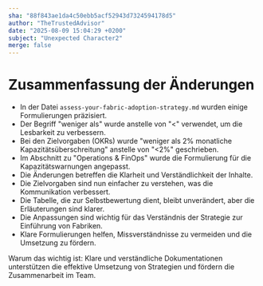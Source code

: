 ```yaml
---
sha: "88f843ae1da4c50ebb5acf52943d7324594178d5"
author: "TheTrustedAdvisor"
date: "2025-08-09 15:04:29 +0200"
subject: "Unexpected Character2"
merge: false
---
```


# Zusammenfassung der Änderungen

- In der Datei `assess-your-fabric-adoption-strategy.md` wurden einige Formulierungen präzisiert.
- Der Begriff "weniger als" wurde anstelle von "<" verwendet, um die Lesbarkeit zu verbessern.
- Bei den Zielvorgaben (OKRs) wurde "weniger als 2% monatliche Kapazitätsüberschreitung" anstelle von "&lt;2%" geschrieben.
- Im Abschnitt zu "Operations & FinOps" wurde die Formulierung für die Kapazitätswarnungen angepasst.
- Die Änderungen betreffen die Klarheit und Verständlichkeit der Inhalte.
- Die Zielvorgaben sind nun einfacher zu verstehen, was die Kommunikation verbessert.
- Die Tabelle, die zur Selbstbewertung dient, bleibt unverändert, aber die Erläuterungen sind klarer.
- Die Anpassungen sind wichtig für das Verständnis der Strategie zur Einführung von Fabriken.
- Klare Formulierungen helfen, Missverständnisse zu vermeiden und die Umsetzung zu fördern.

Warum das wichtig ist: Klare und verständliche Dokumentationen unterstützen die effektive Umsetzung von Strategien und fördern die Zusammenarbeit im Team.

